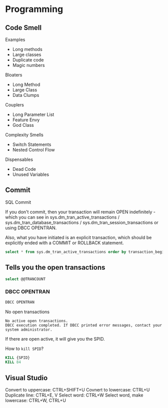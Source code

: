 # Programming

## Code Smell

Examples

* Long methods
* Large classes
* Duplicate code
* Magic numbers

Bloaters

* Long Method
* Large Class
* Data Clumps

Couplers

* Long Parameter List
* Feature Envy
* God Class

Complexity Smells

* Switch Statements
* Nested Control Flow

Dispensables

* Dead Code
* Unused Variables

## Commit

SQL Commit

If you don't commit, then your transaction will remain OPEN indefinitely - which you can see in sys.dm_tran_active_transactions / sys.dm_tran_database_transactions / sys.dm_tran_session_transactions or using DBCC OPENTRAN.

Also, what you have initiated is an explicit transaction, which should be explicitly ended with a COMMIT or ROLLBACK statement.

```sql
select * from sys.dm_tran_active_transactions order by transaction_begin_time desc
```

## Tells you the open transactions

```sql
select @@TRANCOUNT
```

### DBCC OPENTRAN

```sql
DBCC OPENTRAN
```

No open transactions

```log
No active open transactions.
DBCC execution completed. If DBCC printed error messages, contact your system administrator.
```

If there are open active, it will give you the SPID.

How to `kill SPID`?

```sql
KILL {SPID}
KILL 84
```

## Visual Studio

Convert to uppercase: CTRL+SHIFT+U
Covnert to lowercase: CTRL+U
Duplicate line: CTRL+E, V
Select word: CTRL+W
Select word, make lowercase: CTRL+W, CTRL+U

